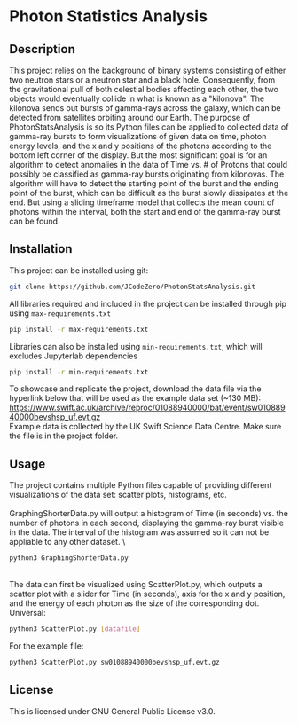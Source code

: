# Photon Statistics Analysis

## Description
This project relies on the background of binary systems consisting of either two neutron stars or a neutron star and a black hole. Consequently, from the gravitational pull of both celestial bodies affecting each other, the two objects would eventually collide in what is known as a "kilonova". The kilonova sends out bursts of gamma-rays across the galaxy, which can be detected from satellites orbiting around our Earth. The purpose of PhotonStatsAnalysis is so its Python files can be applied to collected data of gamma-ray bursts to form visualizations of given data on time, photon energy levels, and the x and y positions of the photons according to the bottom left corner of the display. But the most significant goal is for an algorithm to detect anomalies in the data of Time vs. # of Protons that could possibly be classified as gamma-ray bursts originating from kilonovas. The algorithm will have to detect the starting point of the burst and the ending point of the burst, which can be difficult as the burst slowly dissipates at the end. But using a sliding timeframe model that collects the mean count of photons within the interval, both the start and end of the gamma-ray burst can be found.

## Installation
This project can be installed using git:
```bash
git clone https://github.com/JCodeZero/PhotonStatsAnalysis.git
```
All libraries required and included in the project can be installed through pip using `max-requirements.txt`
```bash
pip install -r max-requirements.txt
```
Libraries can also be installed using `min-requirements.txt`, which will excludes Jupyterlab dependencies
```bash
pip install -r min-requirements.txt
```
To showcase and replicate the project, download the data file via the hyperlink below that will be used as the example data set (~130 MB):
https://www.swift.ac.uk/archive/reproc/01088940000/bat/event/sw01088940000bevshsp_uf.evt.gz \
Example data is collected by the UK Swift Science Data Centre. Make sure the file is in the project folder.

## Usage
The project contains multiple Python files capable of providing different visualizations of the data set: scatter plots, histograms, etc. \
\
GraphingShorterData.py will output a histogram of Time (in seconds) vs. the number of photons in each second, displaying the gamma-ray burst visible in the data. The interval of the histogram was assumed so it can not be appliable to any other dataset. \
```bash
python3 GraphingShorterData.py
```
\
The data can first be visualized using ScatterPlot.py, which outputs a scatter plot with a slider for Time (in seconds), axis for the x and y position, and the energy of each photon as the size of the corresponding dot. \
Universal:
```bash
python3 ScatterPlot.py [datafile]
```
For the example file:
```bash
python3 ScatterPlot.py sw01088940000bevshsp_uf.evt.gz
```

## License
This is licensed under GNU General Public License v3.0.

